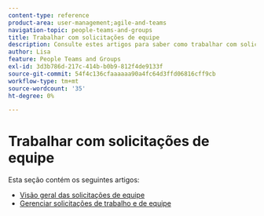 ```yaml
---
content-type: reference
product-area: user-management;agile-and-teams
navigation-topic: people-teams-and-groups
title: Trabalhar com solicitações de equipe
description: Consulte estes artigos para saber como trabalhar com solicitações de equipe no Workfront.
author: Lisa
feature: People Teams and Groups
exl-id: 3d3b786d-217c-414b-b0b9-812f4de9133f
source-git-commit: 54f4c136cfaaaaaa90a4fc64d3ffd06816cff9cb
workflow-type: tm+mt
source-wordcount: '35'
ht-degree: 0%

---
```


# Trabalhar com solicitações de equipe

Esta seção contém os seguintes artigos:

* [Visão geral das solicitações de equipe](../../people-teams-and-groups/work-with-team-requests/team-requests-overview.md)
* [Gerenciar solicitações de trabalho e de equipe](../../people-teams-and-groups/work-with-team-requests/manage-work-and-team-requests.md)
